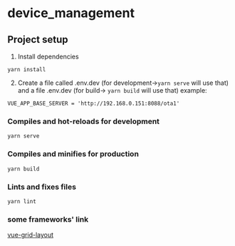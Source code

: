 # device_management

## Project setup
1. Install dependencies
```
yarn install
```
2. Create a file called .env.dev (for development->`yarn serve` will use that) 
and a file .env.dev (for build-> `yarn build` will use that)
example:
```
VUE_APP_BASE_SERVER = 'http://192.168.0.151:8088/ota1'
```

### Compiles and hot-reloads for development
```
yarn serve
```

### Compiles and minifies for production
```
yarn build
```

### Lints and fixes files
```
yarn lint
```

### some frameworks' link

[vue-grid-layout](https://jbaysolutions.github.io/vue-grid-layout/guide/#npm)

